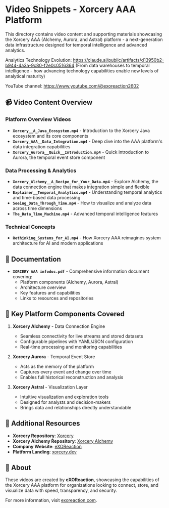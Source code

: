 # Video Snippets - Xorcery AAA Platform

This directory contains video content and supporting materials showcasing the Xorcery AAA (Alchemy, Aurora, and Astral) platform - a next-generation data infrastructure designed for temporal intelligence and advanced analytics.

Analytics Technology Evolution:  https://claude.ai/public/artifacts/d13950b2-b944-4a3a-9c80-f2e0c0516364 (From data warehouses to temporal intelligence - how advancing technology capabilities enable new levels of analytical maturity)


YouTube channel: https://www.youtube.com/@exoreaction2602

## 📹 Video Content Overview

### Platform Overview Videos
- **`Xorcery__A_Java_Ecosystem.mp4`** - Introduction to the Xorcery Java ecosystem and its core components
- **`Xorcery_AAA__Data_Integration.mp4`** - Deep dive into the AAA platform's data integration capabilities
- **`Xorcery_Aurora__Quick__Introduction.mp4`** - Quick introduction to Aurora, the temporal event store component

### Data Processing & Analytics
- **`Xorcery_Alchemy__A_Recipe_for_Your_Data.mp4`** - Explore Alchemy, the data connection engine that makes integration simple and flexible
- **`Explainer__Temporal_Analytics.mp4`** - Understanding temporal analytics and time-based data processing
- **`Seeing_Data_Through_Time.mp4`** - How to visualize and analyze data across time dimensions
- **`The_Data_Time_Machine.mp4`** - Advanced temporal intelligence features

### Technical Concepts
- **`Rethinking_Systems_for_AI.mp4`** - How Xorcery AAA reimagines system architecture for AI and modern applications

## 📄 Documentation
- **`XORCERY AAA infodoc.pdf`** - Comprehensive information document covering:
    - Platform components (Alchemy, Aurora, Astral)
    - Architecture overview
    - Key features and capabilities
    - Links to resources and repositories

## 🎯 Key Platform Components Covered

1. **Xorcery Alchemy** - Data Connection Engine
    - Seamless connectivity for live streams and stored datasets
    - Configurable pipelines with YAML/JSON configuration
    - Real-time processing and monitoring capabilities

2. **Xorcery Aurora** - Temporal Event Store
    - Acts as the memory of the platform
    - Captures every event and change over time
    - Enables full historical reconstruction and analysis

3. **Xorcery Astral** - Visualization Layer
    - Intuitive visualization and exploration tools
    - Designed for analysts and decision-makers
    - Brings data and relationships directly understandable

## 🔗 Additional Resources

- **Xorcery Repository**: [Xorcery](https://github.com/Cantara/xorcery)
- **Xorcery Alchemy Repository**: [Xorcery Alchemy](https://github.com/exoreaction/xorcery-alchemy)
- **Company Website**: [eXOReaction](https://www.exoreaction.com)
- **Platform Landing**: [xorcery.dev](https://xorcery.dev)

## 🏢 About

These videos are created by **eXOReaction**, showcasing the capabilities of the Xorcery AAA platform for organizations looking to connect, store, and visualize data with speed, transparency, and security.

For more information, visit [exoreaction.com](http://exoreaction.com).
